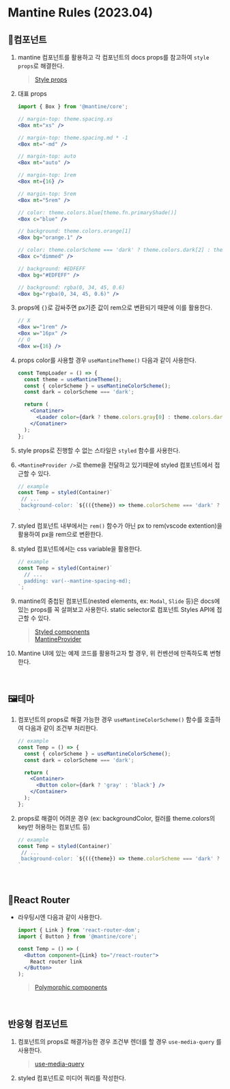 # Mantine Rules (2023.04)

## 👀컴포넌트

1. mantine 컴포넌트를 활용하고 각 컴포넌트의 docs props를 참고하여 `style props`로 해결한다.

   > [Style props](https://mantine.dev/styles/style-props/)

2. 대표 props

   ```jsx
   import { Box } from '@mantine/core';

   // margin-top: theme.spacing.xs
   <Box mt="xs" />

   // margin-top: theme.spacing.md * -1
   <Box mt="-md" />

   // margin-top: auto
   <Box mt="auto" />

   // margin-top: 1rem
   <Box mt={16} />

   // margin-top: 5rem
   <Box mt="5rem" />

   // color: theme.colors.blue[theme.fn.primaryShade()]
   <Box c="blue" />

   // background: theme.colors.orange[1]
   <Box bg="orange.1" />

   // color: theme.colorScheme === 'dark' ? theme.colors.dark[2] : theme.colors.gray[6]
   <Box c="dimmed" />

   // background: #EDFEFF
   <Box bg="#EDFEFF" />

   // background: rgba(0, 34, 45, 0.6)
   <Box bg="rgba(0, 34, 45, 0.6)" />
   ```

3. props에 `{}`로 감싸주면 px기준 값이 rem으로 변환되기 때문에 이를 활용한다.
   ```jsx
   // X
   <Box w="1rem" />
   <Box w="16px" />
   // O
   <Box w={16} />
   ```
4. props color를 사용할 경우 `useMantineTheme()` 다음과 같이 사용한다.

   ```jsx
   const TempLoader = () => {
     const theme = useMantineTheme();
     const { colorScheme } = useMantineColorScheme();
     const dark = colorScheme === 'dark';

     return (
       <Conatiner>
         <Loader color={dark ? theme.colors.gray[0] : theme.colors.dark[8]} />
       </Conatiner>
     );
   };
   ```

5. style props로 진행할 수 없는 스타일은 `styled` 함수를 사용한다.
6. `<MantineProvider />`로 theme을 전달하고 있기때문에 styled 컴포넌트에서 접근할 수 있다.
   ```jsx
   // example
   const Temp = styled(Container)`
   	// ...
   	background-color: `${(({theme}) => theme.colorScheme === 'dark' ? theme.colors.dark[8] : theme.colors.gray[0])}`;
   `
   ```
7. styled 컴포넌트 내부에서는 `rem()` 함수가 아닌 px to rem(vscode extention)을 활용하여 px을 rem으로 변환한다.
8. styled 컴포넌트에서는 css variable을 활용한다.

   ```jsx
   // example
   const Temp = styled(Container)`
     // ...
     padding: var(--mantine-spacing-md);
   `;
   ```

9. mantine의 중첩된 컴포넌트(nested elements, ex: `Modal`, `Slide` 등)은 docs에 있는 props를 꼭 살펴보고 사용한다. static selector로 컴포넌트 Styles API에 접근할 수 있다.

   > [Styled components](https://mantine.dev/styles/styled/)  
   > [MantineProvider](https://mantine.dev/theming/mantine-provider/)

10. Mantine UI에 있는 예제 코드를 활용하고자 할 경우, 위 컨벤션에 만족하도록 변형한다.

<br>

## 🖼️테마

1. 컴포넌트의 props로 해결 가능한 경우 `useMantineColorScheme()` 함수를 호출하여 다음과 같이 조건부 처리한다.

   ```jsx
   // example
   const Temp = () => {
     const { colorScheme } = useMantineColorScheme();
     const dark = colorScheme === 'dark';

     return (
       <Container>
         <Button color={dark ? 'gray' : 'black'} />
       </Container>
     );
   };
   ```

2. props로 해결이 어려운 경우 (ex: backgroundColor, 컬러를 theme.colors의 key만 허용하는 컴포넌트 등)

   ```jsx
   // example
   const Temp = styled(Container)`
   	// ...
   	background-color: `${(({theme}) => theme.colorScheme === 'dark' ? theme.colors.dark[8] : theme.colors.gray[0])}`;
   `
   ```

<br>

## 🔌React Router

- 라우팅시엔 다음과 같이 사용한다.

  ```jsx
  import { Link } from 'react-router-dom';
  import { Button } from '@mantine/core';

  const Temp = () => (
    <Button component={Link} to="/react-router">
      React router link
    </Button>
  );
  ```

  > [Polymorphic components](https://mantine.dev/guides/polymorphic/)

<br>

## 반응형 컴포넌트

1. 컴포넌트의 props로 해결가능한 경우 조건부 렌더를 할 경우 `use-media-query` 를 사용한다.

   > [use-media-query](https://mantine.dev/hooks/use-media-query/)

2. styled 컴포넌트로 미디어 쿼리를 작성한다.

